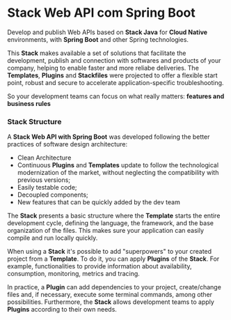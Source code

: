 # Stack Web API com Spring Boot

Develop and publish Web APIs based on **Stack Java** for **Cloud Native** environments, with **Spring Boot** and other Spring technologies.

This **Stack** makes available a set of solutions that facilitate the development, publish and connection with softwares and products of your company, helping to enable faster and more reliabe deliveries. The **Templates**, **Plugins** and **Stackfiles** were projected to offer a flexible start point, robust and secure to accelerate application-specific troubleshooting. 

So your development teams can focus on what really matters: **features and business rules**

### **Stack Structure**
A **Stack Web API with Spring Boot** was developed following the better practices of software design architecture: 
- Clean Architecture
- Continuous **Plugins** and **Templates** update to follow the technological modernization of the market, without neglecting the compatibility with previous versions;
- Easily testable code;
- Decoupled components;
- New features that can be quickly added by the dev team

The **Stack** presents a basic structure where the **Template** starts the entire development cycle, defining the language, the framework, and the base organization of the files. This makes sure your application can easily compile and run locally quickly.  

When using a **Stack** it's possible to add "superpowers" to your created project from a **Template**. To do it, you can apply **Plugins** of the **Stack**. For example, functionalities to provide information about availability, consumption, monitoring, metrics and tracing.

In practice, a **Plugin** can add dependencies to your project, create/change files and, if necessary, execute some terminal commands, among other possibilities. Furthermore, the **Stack** allows development teams to apply **Plugins** according to their own needs.
